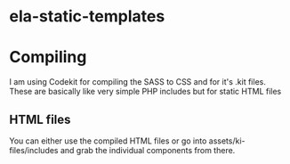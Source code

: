 # ela-static-templates

# Compiling

I am using Codekit for compiling the SASS to CSS and for it's .kit files.
These are basically like very simple PHP includes but for static HTML files

## HTML files

You can either use the compiled HTML files or go into assets/ki-files/includes and grab the individual components from there.